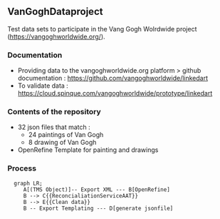 ## VanGoghDataproject

Test data sets to participate in the Vang Gogh Wolrdwide project (https://vangoghworldwide.org/).

### Documentation 
* Providing data to the vangoghworldwide.org platform > github documentation : https://github.com/vangoghworldwide/linkedart
* To validate data : https://cloud.spinque.com/vangoghworldwide/prototype/linkedart

### Contents of the repository  

* 32 json files that match :
  * 24 paintings of Van Gogh
  * 8 drawing of Van Gogh
* OpenRefine Template for painting and drawings

### Process 

```mermaid
  graph LR;
     A[(TMS Object)]-- Export XML --- B[OpenRefine]
     B --> C{{ReconcialiationServiceAAT}}
     B --> E{{Clean data}}
     B -- Export Templating --- D[generate jsonfile]
```
